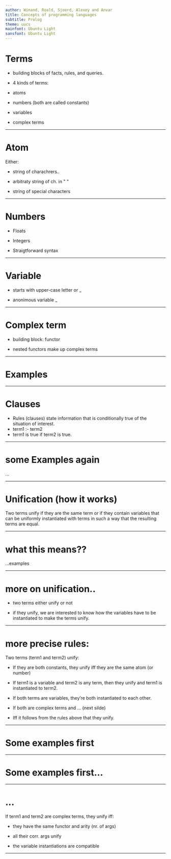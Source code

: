 ```yaml
---
author: Winand, Roald, Sjoerd, Alexey and Anvar
title: Concepts of programming languages
subtitle: Prolog
theme: uucs
mainfont: Ubuntu Light
sansfont: Ubuntu Light
---
```


# Terms


* building blocks of facts, rules, and queries.


* 4 kinds of terms:


* atoms


* numbers (both are called constants)


* variables


* complex terms


---


# Atom


Either:


* string of charachrers..


* arbitraty string of ch. in " "


* string of special characters


---


# Numbers


* Floats


* Integers


* Straigtforward syntax


---


# Variable


* starts with upper-case letter or _


* anonimous variable _ 


---


# Complex term


* building block: functor


* nested functors make up complex terms 


---

# Examples



---

# Clauses

* Rules (clauses) state information that is conditionally true of the situation of interest.
* term1 :- term2
* term1 is true if term2 is true.

___

# some Examples again
...
___


# Unification (how it works)





Two terms unify if they are the same term or if they contain variables that can be uniformly instantiated with terms in such a way that the resulting terms are equal.


___


# what this means??





...examples


___


# more on unification..


* two terms either unify or not


* if they unify, we are interested to know how the variables have to be instantiated to make the terms unify.


___


# more precise rules:


Two terms (term1 and term2) unify:


* If they are both constants, they unify iff they are the same atom (or number)


* If term1 is a variable and term2 is any term, then they unify and term1 is instantiated to term2.


* If both terms are variables, they’re both instantiated to each other.


* If both are complex terms and ... (next silde)


* Iff it follows from the rules above that they unify.


---


# Some examples first



---


# Some examples first...

---


# ...


If term1 and term2 are complex terms, they unify iff:


* they have the same functor and arity (nr. of args)


* all their corr. args unify


* the variable instantiations are compatible

___